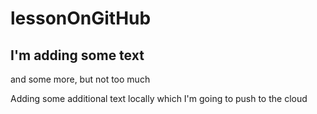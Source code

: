 # lessonOnGitHub

## I'm adding some text

and some more, but not too much

Adding some additional text locally which I'm going to push to the cloud